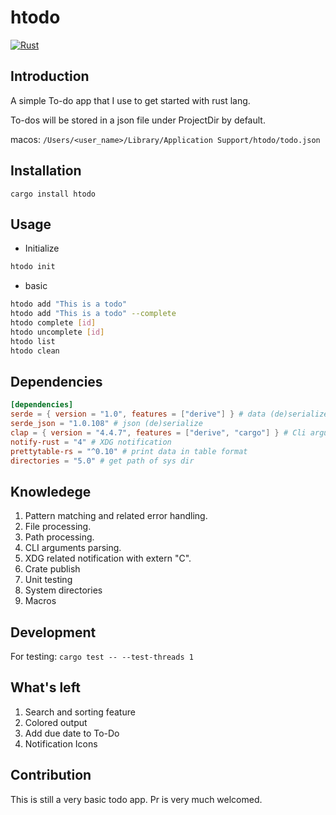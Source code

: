 # htodo

[![Rust](https://github.com/citrus327/rust_todo/actions/workflows/rust.yml/badge.svg)](https://github.com/citrus327/rust_todo/actions/workflows/rust.yml)

## Introduction

A simple To-do app that I use to get started with rust lang.

To-dos will be stored in a json file under ProjectDir by default.

macos: `/Users/<user_name>/Library/Application Support/htodo/todo.json`

## Installation

`cargo install htodo`

## Usage

* Initialize

```bash
htodo init
```

* basic
```bash
htodo add "This is a todo"
htodo add "This is a todo" --complete
htodo complete [id]
htodo uncomplete [id]
htodo list
htodo clean
```

## Dependencies

```toml
[dependencies]
serde = { version = "1.0", features = ["derive"] } # data (de)serialize
serde_json = "1.0.108" # json (de)serialize
clap = { version = "4.4.7", features = ["derive", "cargo"] } # Cli argument parser
notify-rust = "4" # XDG notification
prettytable-rs = "^0.10" # print data in table format
directories = "5.0" # get path of sys dir
```

## Knowledege
1. Pattern matching and related error handling.
2. File processing.
3. Path processing.
4. CLI arguments parsing.
5. XDG related notification with extern "C".
6. Crate publish
7. Unit testing
8. System directories
9. Macros


## Development

For testing:
`cargo test -- --test-threads 1`


## What's left
1. Search and sorting feature
2. Colored output
3. Add due date to To-Do
4. Notification Icons


## Contribution
This is still a very basic todo app.
Pr is very much welcomed.

